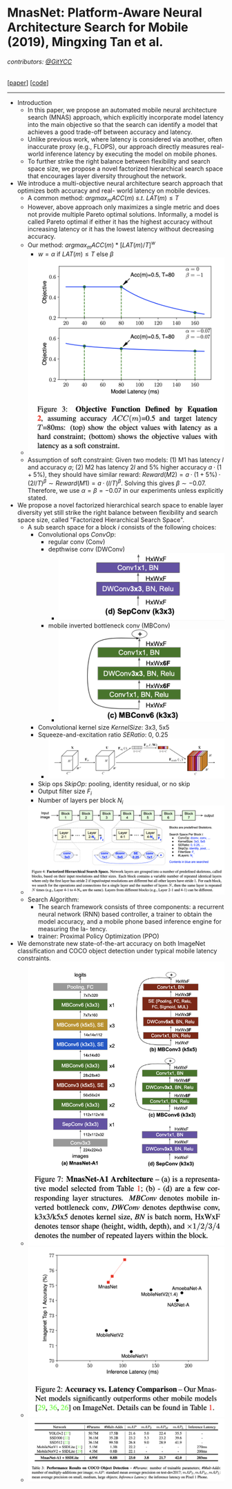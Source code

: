 # MnasNet: Platform-Aware Neural Architecture Search for Mobile (2019), Mingxing Tan et al.

###### contributors: [@GitYCC](https://github.com/GitYCC)

\[[paper](https://arxiv.org/abs/1807.11626)\] \[[code](https://github.com/mingxingtan/mnasnet)\]

---

- Introduction
  - In this paper, we propose an automated mobile neural architecture search (MNAS) approach, which explicitly incorporate model latency into the main objective so that the search can identify a model that achieves a good trade-off between accuracy and latency.
  - Unlike previous work, where latency is considered via another, often inaccurate proxy (e.g., FLOPS), our approach directly measures real-world inference latency by executing the model on mobile phones.
  - To further strike the right balance between flexibility and search space size, we propose a novel factorized hierarchical search space that encourages layer diversity throughout the network.
- We introduce a multi-objective neural architecture search approach that optimizes both accuracy and real- world latency on mobile devices.
  - A common method: $argmax_m ACC(m)\ s.t.\ LAT(m)\leq T$
  - However, above approach only maximizes a single metric and does not provide multiple Pareto optimal solutions. Informally, a model is called Pareto optimal if either it has the highest accuracy without increasing latency or it has the lowest latency without decreasing accuracy. 
  - Our method: $argmax_m ACC(m)*[LAT(m)/T]^w$
    - $w=\alpha\ \text{if}\ LAT(m)\leq T\ \text{else}\ \beta$
  - ![](assets/MnasNet_01.png)
  - Assumption of soft constraint: Given two models: (1) M1 has latency $l$ and accuracy $a$; (2) M2 has latency $2l$ and $5\%$ higher accuracy $a · (1 + 5\%)$, they should have similar reward: $Reward(M2) = a · (1 + 5\%)·(2l/T)^\beta\sim Reward(M1)=a·(l/T)^\beta$. Solving this gives $\beta\sim -0.07$. Therefore, we use $\alpha=\beta=-0.07$ in our experiments unless explicitly stated.
- We propose a novel factorized hierarchical search space to enable layer diversity yet still strike the right balance between flexibility and search space size, called "Factorized Hierarchical Search Space".
  - A sub search space for a block $i$ consists of the following choices:
    - Convolutional ops *ConvOp*:
      - regular conv (Conv)
      - depthwise conv (DWConv)
        - ![](assets/MnasNet_03.png)
      - mobile inverted bottleneck conv (MBConv)
        - ![](assets/MnasNet_04.png)
    - Convolutional kernel size *KernelSize*: 3x3, 5x5
    - Squeeze-and-excitation ratio *SERatio*: 0, 0.25
      - ![](assets/MnasNet_05.png)
    - Skip ops *SkipOp*: pooling, identity residual, or no skip
    - Output filter size $F_i$
    - Number of layers per block $N_i$
  - ![](assets/MnasNet_02.png)
  - Search Algorithm: 
    - The search framework consists of three components: a recurrent neural network (RNN) based controller, a trainer to obtain the model accuracy, and a mobile phone based inference engine for measuring the la- tency.
    - trainer: Proximal Policy Optimization (PPO)
- We demonstrate new state-of-the-art accuracy on both ImageNet classification and COCO object detection under typical mobile latency constraints.
  - ![](assets/MnasNet_08.png)
  - ![](assets/MnasNet_06.png)
  - ![](assets/MnasNet_07.png)

